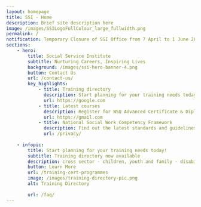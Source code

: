 ```yaml
---
layout: homepage
title: SSI - Home
description: Brief site description here
image: /images/SSILogoFullColour_large_fullwidth.png
permalink: /
notification: Temporary Closure of SSI Office from 7 April to 1 June 2020. 
sections:
    - hero:
        title: Social Service Institute
        subtitle: Nurturing Careers, Inspiring Lives
        background: /images/ssi-hero-banner-4.png
        button: Contact Us
        url: /contact-us/
        key_highlights:
            - title: Training directory
              description: Start planning for your training needs today
              url: https://google.com
            - title: Latest courses
              description: Register for WSQ Advanced Certificate & Diploma in Social Service Preview
              url: https://gmail.com
            - title: National Social Work Competency Framework
              description: Find out the latest standards and guidelines
              url: /privacy/
              
    - infopic:
        title: Start planning for your training needs today!
        subtitle: Training directory now available
        description: cross sector - children, youth and family - disability - mental health - eldercare - board development - management and organisational development - volunteer development and management - caregiving
        button: Learn More
        url: /training-cert-programmes
        image: /images/training-directory-pic.png
        alt: Training Directory
        
        url: /faq/
---
```


